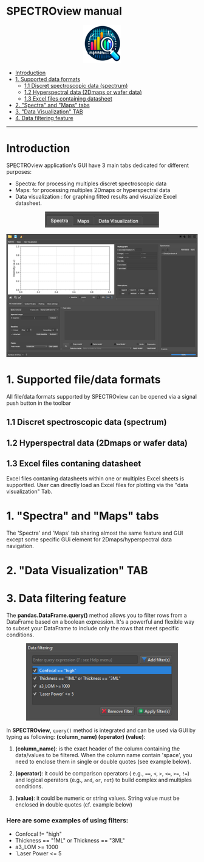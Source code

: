 <!-- TOC -->
# SPECTROview manual
<p align="center">
    <img width=100 src="icon3.png">
</p>

- [Introduction](#introduction)
- [1. Supported data formats](#1-supported-data-formats)
  - [1.1 Discret spectroscopic data (spectrum)](#11-discret-spectroscopic-data-spectrum)
  - [1.2 Hyperspectral data (2Dmaps or wafer data)](#12-hyperspectral-data-2dmaps-or-wafer-data)
  - [1.3 Excel files containing datasheet](#13-excel-files-containing-datasheet)
- [2. "Spectra" and "Maps" tabs](#2-spectra-and-maps-tabs)
- [3. "Data Visualization" TAB](#3-data-visualization-tab)
- [4. Data filtering feature](#4-data-filtering-feature)

<!-- /TOC -->

------------ 
# Introduction

SPECTROview application's GUI have 3 main tabs dedicated for different purposes: 
- Spectra: for processing multiples discret spectroscopic data
- Maps: for processing multiples 2Dmaps or hyperspectral data
- Data visualization : for graphing fitted results and visualize Excel datasheet. 

<p align="center">
    <img width=300 src="manual_figures/fig0.png">
</p>
<p align="center">
    <img width=900 src="manual_figures/fig1.png">
</p>

# 1. Supported file/data formats

All file/data formats supported by SPECTROview can be opened via a signal push button in the toolbar

## 1.1 Discret spectroscopic data (spectrum)
## 1.2 Hyperspectral data (2Dmaps or wafer data)
## 1.3 Excel files contaning datasheet
Excel files contaning datasheets within one or multiples Excel sheets is supportted. 
User can directly load an Excel files for plotting via the "data visualization" Tab.

# 1. "Spectra" and "Maps" tabs
The 'Spectra' and 'Maps' tab sharing almost the same feature and GUI except some specific GUi element for 2Dmaps/hyperspectral data navigation.

# 2. "Data Visualization" TAB



# 3. Data filtering feature

The **pandas.DataFrame.query()** method allows you to filter rows from a
DataFrame based on a boolean expression. It's a powerful and flexible way to
subset your DataFrame to include only the rows that meet specific conditions.

<p align="center">
    <img width=400 src="manual_figures/dfr_filter.png">
</p>

In **SPECTROview**, `query()` method is integrated and can be used via GUI by
typing as following: **(column_name) (operator) (value)**:

1. **(column_name)**: is the exact header of the column containing the
   data/values to be filtered. When the column name contain 'space', you
   need to enclose them in single or double quotes (see example below).


2. **(operator)**: it could be comparison operators (
   e.g., `==`, `<`, `>`, `<=`, `>=`, `!=`)
   and logical operators (e.g., `and`, `or`, `not`) to build complex and
   multiples
   conditions.

3. **(value)**: it could be numeric or string values. String value must be
   enclosed in double quotes (cf. example below)

### Here are some examples of using filters:

- Confocal != "high"
- Thickness == "1ML" or Thickness == "3ML"
- a3_LOM >= 1000
- `Laser Power <= 5
